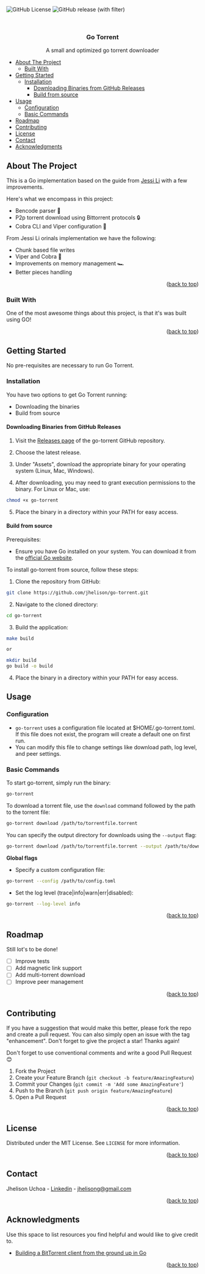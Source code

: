 <a name="readme-top"></a>
![GitHub License](https://img.shields.io/github/license/jhelison/go-torrent)
![GitHub release (with filter)](https://img.shields.io/github/v/release/jhelison/go-torrent)

<br />
<div align="center">
  <h3 align="center">Go Torrent</h3>

  <p align="center">
    A small and optimized go torrent downloader
    <br />
  </p>
</div>



<!-- TABLE OF CONTENTS -->
- [About The Project](#about-the-project)
  * [Built With](#built-with)
- [Getting Started](#getting-started)
  * [Installation](#installation)
    + [Downloading Binaries from GitHub Releases](#downloading-binaries-from-github-releases)
    + [Build from source](#build-from-source)
- [Usage](#usage)
  * [Configuration](#configuration)
  * [Basic Commands](#basic-commands)
- [Roadmap](#roadmap)
- [Contributing](#contributing)
- [License](#license)
- [Contact](#contact)
- [Acknowledgments](#acknowledgments)



<!-- ABOUT THE PROJECT -->
## About The Project

This is a Go implementation based on the guide from [Jessi Li](https://blog.jse.li/posts/torrent/) with a few improvements.

Here's what we encompass in this project:
- Bencode parser 📃
- P2p torrent download using Bittorrent protocols 🔒
- Cobra CLI and Viper configuration 🔧

From Jessi Li orinals implementation we have the following:
- Chunk based file writes
- Viper and Cobra 🤖
- Improvements on memory management 🏎️
- Better pieces handling  

<p align="right">(<a href="#readme-top">back to top</a>)</p>


### Built With

One of the most awesome things about this project, is that it's was built using GO!

<p align="right">(<a href="#readme-top">back to top</a>)</p>

<!-- GETTING STARTED -->
## Getting Started

No pre-requisites are necessary to run Go Torrent.

### Installation

You have two options to get Go Torrent running:
- Downloading the binaries
- Build from source

#### Downloading Binaries from GitHub Releases

1. Visit the [Releases page](https://github.com/jhelison/go-torrent/releases/latest) of the go-torrent GitHub repository.

2. Choose the latest release.

3. Under "Assets", download the appropriate binary for your operating system (Linux, Mac, Windows).

4. After downloading, you may need to grant execution permissions to the binary. For Linux or Mac, use:

```bash
chmod +x go-torrent
```

5. Place the binary in a directory within your PATH for easy access.

#### Build from source

Prerequisites:
- Ensure you have Go installed on your system. You can download it from the [official Go website](https://go.dev/doc/install).


To install go-torrent from source, follow these steps:

1. Clone the repository from GitHub:

```bash
git clone https://github.com/jhelison/go-torrent.git
```

2. Navigate to the cloned directory:

```bash
cd go-torrent
```

3. Build the application:

```bash
make build

or

mkdir build
go build -o build
```

4. Place the binary in a directory within your PATH for easy access.

<!-- USAGE EXAMPLES -->
## Usage

### Configuration

- `go-torrent` uses a configuration file located at $HOME/.go-torrent.toml. If this file does not exist, the program will create a default one on first run.
- You can modify this file to change settings like download path, log level, and peer settings.

### Basic Commands

To start go-torrent, simply run the binary:

```bash
go-torrent
```

To download a torrent file, use the `download` command followed by the path to the torrent file:

```bash
go-torrent download /path/to/torrentfile.torrent
```

You can specify the output directory for downloads using the `--output` flag:

```bash
go-torrent download /path/to/torrentfile.torrent --output /path/to/download/directory
```

**Global flags**

- Specify a custom configuration file:

```bash
go-torrent --config /path/to/config.toml
```

- Set the log level (trace|info|warn|err|disabled):

```bash
go-torrent --log-level info
```

<p align="right">(<a href="#readme-top">back to top</a>)</p>



<!-- ROADMAP -->
## Roadmap

Still lot's to be done!

- [ ] Improve tests
- [ ] Add magnetic link support
- [ ] Add multi-torrent download
- [ ] Improve peer management

<p align="right">(<a href="#readme-top">back to top</a>)</p>

<!-- CONTRIBUTING -->
## Contributing

If you have a suggestion that would make this better, please fork the repo and create a pull request. You can also simply open an issue with the tag "enhancement".
Don't forget to give the project a star! Thanks again!

Don't forget to use conventional comments and write a good Pull Request 😊

1. Fork the Project
2. Create your Feature Branch (`git checkout -b feature/AmazingFeature`)
3. Commit your Changes (`git commit -m 'Add some AmazingFeature'`)
4. Push to the Branch (`git push origin feature/AmazingFeature`)
5. Open a Pull Request

<p align="right">(<a href="#readme-top">back to top</a>)</p>

<!-- LICENSE -->
## License

Distributed under the MIT License. See `LICENSE` for more information.

<p align="right">(<a href="#readme-top">back to top</a>)</p>

<!-- CONTACT -->
## Contact

Jhelison Uchoa - [Linkedin](https://www.linkedin.com/in/jhelison/) - jhelisong@gmail.com    

<p align="right">(<a href="#readme-top">back to top</a>)</p>



<!-- ACKNOWLEDGMENTS -->
## Acknowledgments

Use this space to list resources you find helpful and would like to give credit to.

* [Building a BitTorrent client from the ground up in Go](https://blog.jse.li/posts/torrent/)

<p align="right">(<a href="#readme-top">back to top</a>)</p>
